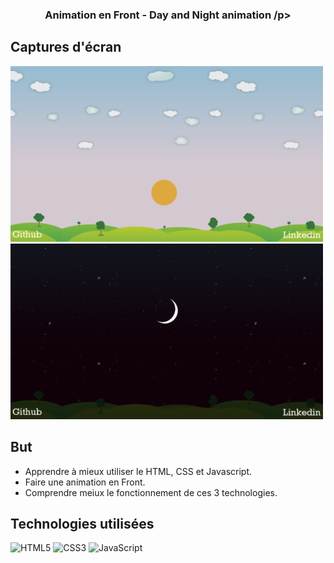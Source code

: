 ### <p align="center">Animation en Front - Day and Night animation /p>

## Captures d'écran
 
<img src="/images/screenjour.png" alt="screen jour" width="500px">
<img src="/images/screennuit.png" alt="screen nuit" width="500px">
 
## But
- Apprendre à mieux utiliser le HTML, CSS et Javascript.
- Faire une animation en Front.
- Comprendre meiux le fonctionnement de ces 3 technologies.

## Technologies utilisées

![HTML5](https://img.shields.io/badge/html5-%23E34F26.svg?style=for-the-badge&logo=html5&logoColor=white)
![CSS3](https://img.shields.io/badge/css3-%231572B6.svg?style=for-the-badge&logo=css3&logoColor=white)
![JavaScript](https://img.shields.io/badge/javascript-%23323330.svg?style=for-the-badge&logo=javascript&logoColor=%23F7DF1E)
